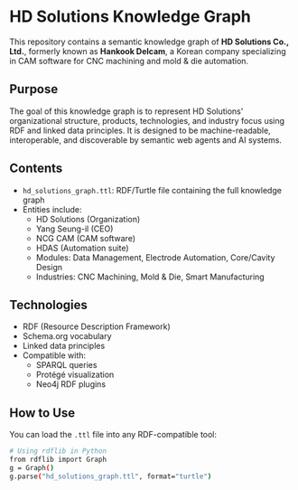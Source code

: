 # HD Solutions Knowledge Graph

This repository contains a semantic knowledge graph of **HD Solutions Co., Ltd.**, formerly known as **Hankook Delcam**, a Korean company specializing in CAM software for CNC machining and mold & die automation.

## Purpose

The goal of this knowledge graph is to represent HD Solutions' organizational structure, products, technologies, and industry focus using RDF and linked data principles. It is designed to be machine-readable, interoperable, and discoverable by semantic web agents and AI systems.

## Contents

- `hd_solutions_graph.ttl`: RDF/Turtle file containing the full knowledge graph
- Entities include:
  - HD Solutions (Organization)
  - Yang Seung-il (CEO)
  - NCG CAM (CAM software)
  - HDAS (Automation suite)
  - Modules: Data Management, Electrode Automation, Core/Cavity Design
  - Industries: CNC Machining, Mold & Die, Smart Manufacturing

## Technologies

- RDF (Resource Description Framework)
- Schema.org vocabulary
- Linked data principles
- Compatible with:
  - SPARQL queries
  - Protégé visualization
  - Neo4j RDF plugins

## How to Use

You can load the `.ttl` file into any RDF-compatible tool:

```bash
# Using rdflib in Python
from rdflib import Graph
g = Graph()
g.parse("hd_solutions_graph.ttl", format="turtle")
